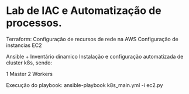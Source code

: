 # Lab de IAC e Automatização de processos.

Terraform:
Configuração de recursos de rede na AWS
Configuração de instancias EC2 

Ansible +  Inventário dinamico
Instalação e configuração automatizada de cluster k8s, sendo: 

1 Master 
2 Workers


Execução do playbook:
ansible-playbook k8s_main.yml -i ec2.py

